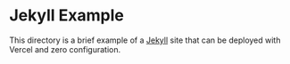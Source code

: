 # Jekyll Example

This directory is a brief example of a [Jekyll](https://jekyllrb.com/) site that can be deployed with Vercel and zero configuration.


